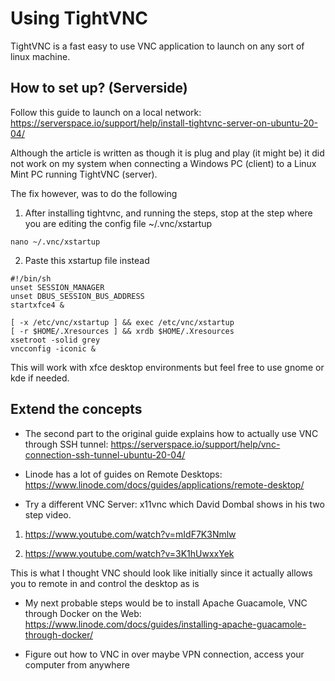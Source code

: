 # Using TightVNC 

TightVNC is a fast easy to use VNC application to launch on any sort of linux machine. 

## How to set up? (Serverside) 

Follow this guide to launch on a local network: https://serverspace.io/support/help/install-tightvnc-server-on-ubuntu-20-04/

Although the article is written as though it is plug and play (it might be) it did not work on my system when connecting a Windows PC (client) to a Linux Mint PC running TightVNC (server). 

The fix however, was to do the following 

1) After installing tightvnc, and running the steps, stop at the step where you are editing the config file ~/.vnc/xstartup 

```
nano ~/.vnc/xstartup
```

2) Paste this xstartup file instead

```
#!/bin/sh
unset SESSION_MANAGER
unset DBUS_SESSION_BUS_ADDRESS
startxfce4 &

[ -x /etc/vnc/xstartup ] && exec /etc/vnc/xstartup
[ -r $HOME/.Xresources ] && xrdb $HOME/.Xresources
xsetroot -solid grey
vncconfig -iconic &
```

This will work with xfce desktop environments but feel free to use gnome or kde if needed. 


## Extend the concepts

- The second part to the original guide explains how to actually use VNC through SSH tunnel: https://serverspace.io/support/help/vnc-connection-ssh-tunnel-ubuntu-20-04/

- Linode has a lot of guides on Remote Desktops: https://www.linode.com/docs/guides/applications/remote-desktop/

- Try a different VNC Server: x11vnc which David Dombal shows in his two step video. 

1) https://www.youtube.com/watch?v=mIdF7K3Nmlw

2) https://www.youtube.com/watch?v=3K1hUwxxYek

This is what I thought VNC should look like initially since it actually allows you to remote in and control the desktop as is

- My next probable steps would be to install Apache Guacamole, VNC through Docker on the Web: https://www.linode.com/docs/guides/installing-apache-guacamole-through-docker/

- Figure out how to VNC in over maybe VPN connection, access your computer from anywhere

